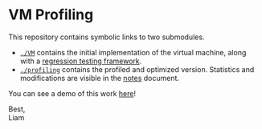 # VM Profiling

This repository contains symbolic links to two submodules.

- [`./VM`](https://github.com/liam-strand/hw6-um) contains the initial implementation of the virtual machine, along with a [regression testing framework](https://github.com/liam-strand/hw6-um/tree/master/um-code/testing).
- [`./profiling`](https://github.com/liam-strand/hw7-profiling/tree/master/submission) contains the profiled and optimized version. Statistics and modifications are visible in the [notes](https://github.com/liam-strand/hw7-profiling/tree/master/submission/labnotes.pdf) document.

You can see a demo of this work [here](https://youtu.be/OnzkSmFvxiM)!

Best,\
Liam
